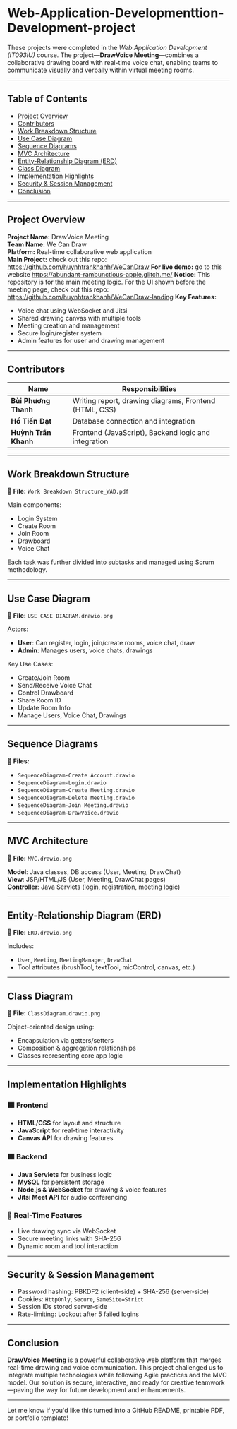 # Web-Application-Developmenttion-Development-project

These projects were completed in the *Web Application Development (IT093IU)* course. The project—**DrawVoice Meeting**—combines a collaborative drawing board with real-time voice chat, enabling teams to communicate visually and verbally within virtual meeting rooms.

---

## Table of Contents
- [Project Overview](#project-overview)  
- [Contributors](#contributors)
- [Work Breakdown Structure](#work-breakdown-structure)  
- [Use Case Diagram](#use-case-diagram)  
- [Sequence Diagrams](#sequence-diagrams)  
- [MVC Architecture](#mvc-architecture)  
- [Entity-Relationship Diagram (ERD)](#entity-relationship-diagram-erd)  
- [Class Diagram](#class-diagram)  
- [Implementation Highlights](#implementation-highlights)  
- [Security & Session Management](#security--session-management)  
- [Conclusion](#conclusion)

---

## Project Overview

**Project Name:** DrawVoice Meeting  
**Team Name:** We Can Draw  
**Platform:** Real-time collaborative web application  
**Main Project:** check out this repo: https://github.com/huynhtrankhanh/WeCanDraw
**For live demo:** go to this website https://abundant-rambunctious-apple.glitch.me/
**Notice:** This repository is for the main meeting logic. For the UI shown before the meeting page, check out this repo: https://github.com/huynhtrankhanh/WeCanDraw-landing
**Key Features:**
- Voice chat using WebSocket and Jitsi  
- Shared drawing canvas with multiple tools  
- Meeting creation and management  
- Secure login/register system  
- Admin features for user and drawing management

---

## Contributors

| Name                | Responsibilities                                        |
|---------------------|----------------------------------------------------------|
| **Bùi Phương Thanh** | Writing report, drawing diagrams, Frontend (HTML, CSS) |
| **Hồ Tiến Đạt**      | Database connection and integration                    |
| **Huỳnh Trần Khanh** | Frontend (JavaScript), Backend logic and integration    |

---

## Work Breakdown Structure  
📎 **File:** `Work Breakdown Structure_WAD.pdf`  

Main components:
- Login System  
- Create Room  
- Join Room  
- Drawboard  
- Voice Chat  

Each task was further divided into subtasks and managed using Scrum methodology.

---

## Use Case Diagram  
📎 **File:** `USE CASE DIAGRAM.drawio.png`  

Actors:
- **User**: Can register, login, join/create rooms, voice chat, draw  
- **Admin**: Manages users, voice chats, drawings  

Key Use Cases:
- Create/Join Room  
- Send/Receive Voice Chat  
- Control Drawboard  
- Share Room ID  
- Update Room Info  
- Manage Users, Voice Chat, Drawings

---

## Sequence Diagrams  
📎 **Files:**  
- `SequenceDiagram-Create Account.drawio`  
- `SequenceDiagram-Login.drawio`  
- `SequenceDiagram-Create Meeting.drawio`  
- `SequenceDiagram-Delete Meeting.drawio`  
- `SequenceDiagram-Join Meeting.drawio`  
- `SequenceDiagram-DrawVoice.drawio`

---

## MVC Architecture  
📎 **File:** `MVC.drawio.png`  

**Model**: Java classes, DB access (User, Meeting, DrawChat)  
**View**: JSP/HTML/JS (User, Meeting, DrawChat pages)  
**Controller**: Java Servlets (login, registration, meeting logic)

---

## Entity-Relationship Diagram (ERD)  
📎 **File:** `ERD.drawio.png`  

Includes:
- `User`, `Meeting`, `MeetingManager`, `DrawChat`  
- Tool attributes (brushTool, textTool, micControl, canvas, etc.)

---

## Class Diagram  
📎 **File:** `ClassDiagram.drawio.png`  

Object-oriented design using:
- Encapsulation via getters/setters  
- Composition & aggregation relationships  
- Classes representing core app logic

---

## Implementation Highlights  

### 🟦 Frontend
- **HTML/CSS** for layout and structure  
- **JavaScript** for real-time interactivity  
- **Canvas API** for drawing features  

### 🟩 Backend
- **Java Servlets** for business logic  
- **MySQL** for persistent storage  
- **Node.js & WebSocket** for drawing & voice features  
- **Jitsi Meet API** for audio conferencing

### 🔁 Real-Time Features
- Live drawing sync via WebSocket  
- Secure meeting links with SHA-256  
- Dynamic room and tool interaction  

---

## Security & Session Management

- Password hashing: PBKDF2 (client-side) + SHA-256 (server-side)  
- Cookies: `HttpOnly`, `Secure`, `SameSite=Strict`  
- Session IDs stored server-side  
- Rate-limiting: Lockout after 5 failed logins

---

## Conclusion

**DrawVoice Meeting** is a powerful collaborative web platform that merges real-time drawing and voice communication. This project challenged us to integrate multiple technologies while following Agile practices and the MVC model. Our solution is secure, interactive, and ready for creative teamwork—paving the way for future development and enhancements.

---

Let me know if you'd like this turned into a GitHub README, printable PDF, or portfolio template!
